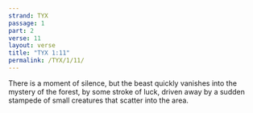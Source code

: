 ```yaml
---
strand: TYX
passage: 1
part: 2
verse: 11
layout: verse
title: "TYX 1:11"
permalink: /TYX/1/11/
---
```

There is a moment of silence, but the beast quickly vanishes into the mystery of the forest, by some stroke of luck, driven away by a sudden stampede of small creatures that scatter into the area.
